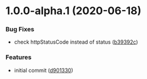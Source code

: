 # 1.0.0-alpha.1 (2020-06-18)


### Bug Fixes

* check httpStatusCode instead of status ([b39392c](https://github.com/dhis2/app-service-datastore/commit/b39392cd9531347e1d8424ef19cc18613e52bf7f))


### Features

* initial commit ([d901330](https://github.com/dhis2/app-service-datastore/commit/d90133029c4f7761bd480d065c546ba5f2709dce))
